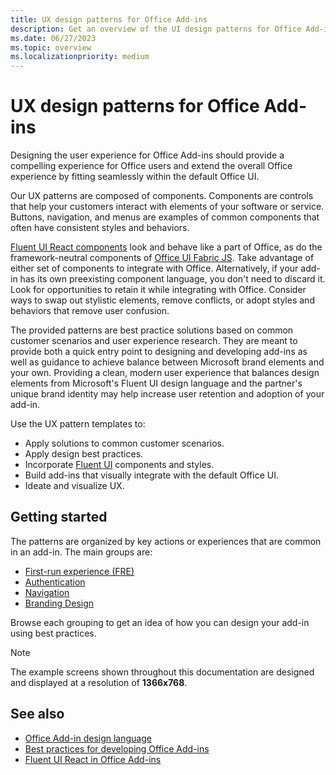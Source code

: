 ```yaml
---
title: UX design patterns for Office Add-ins
description: Get an overview of the UI design patterns for Office Add-ins, including patterns for navigation, authentication, first-run, and branding.
ms.date: 06/27/2023
ms.topic: overview
ms.localizationpriority: medium
---
```


# UX design patterns for Office Add-ins

Designing the user experience for Office Add-ins should provide a compelling experience for Office users and extend the overall Office experience by fitting seamlessly within the default Office UI.  

Our UX patterns are composed of components. Components are controls that help your customers interact with elements of your software or service. Buttons, navigation, and menus are examples of common components that often have consistent styles and behaviors.

[Fluent UI React components](../quickstarts/fluent-react-quickstart.md) look and behave like a part of Office, as do the framework-neutral components of [Office UI Fabric JS](fabric-core.md). Take advantage of either set of components to integrate with Office. Alternatively, if your add-in has its own preexisting component language, you don't need to discard it. Look for opportunities to retain it while integrating with Office. Consider ways to swap out stylistic elements, remove conflicts, or adopt styles and behaviors that remove user confusion.

The provided patterns are best practice solutions based on common customer scenarios and user experience research. They are meant to provide both a quick entry point to designing and developing add-ins as well as guidance to achieve balance between Microsoft brand elements and your own. Providing a clean, modern user experience that balances design elements from Microsoft's Fluent UI design language and the partner's unique brand identity may help increase user retention and adoption of your add-in.

Use the UX pattern templates to:

- Apply solutions to common customer scenarios.
- Apply design best practices.
- Incorporate [Fluent UI](add-in-design.md) components and styles.
- Build add-ins that visually integrate with the default Office UI.
- Ideate and visualize UX.

## Getting started

The patterns are organized by key actions or experiences that are common in an add-in. The main groups are:

- [First-run experience (FRE)](../design/first-run-experience-patterns.md)
- [Authentication](../design/authentication-patterns.md)
- [Navigation](../design/navigation-patterns.md)
- [Branding Design](../design/branding-patterns.md)

Browse each grouping to get an idea of how you can design your add-in using best practices.

> [!NOTE]
> The example screens shown throughout this documentation are designed and displayed at a resolution of **1366x768**.

## See also

- [Office Add-in design language](add-in-design-language.md)
- [Best practices for developing Office Add-ins](../concepts/add-in-development-best-practices.md)
- [Fluent UI React in Office Add-ins](../quickstarts/fluent-react-quickstart.md)
